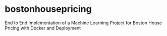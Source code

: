 # bostonhousepricing
End to End Implementation of a Machine Learning Project for Boston House Pricing with Docker and Deployment
